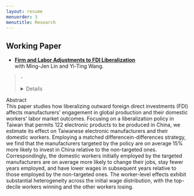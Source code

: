 ```yaml
---
layout: resume
menuorder: 3
menutitle: Research
---
```


## Working Paper

- <a href="https://sungjuwu.github.io/CNFDI_paper.pdf" target="_blank"><b>**Firm and Labor Adjustments to FDI Liberalization**</b></a><br>
with Ming-Jen Lin and Yi-Ting Wang.<br>
>-<details>
  <summary>Abstract</summary>
  This paper studies how liberalizing outward foreign direct investments (FDI) affects manufacturers' engagement in global production and their domestic workers' labor 
  market outcomes. Focusing on a liberalization policy in Taiwan that permits 122 electronic products to be produced in China, we estimate its effect on Taiwanese electronic manufacturers 
  and their domestic workers. Employing a matched differencein-differences strategy, we find that the manufacturers targeted by the policy are on average 15% more 
  likely to invest in China relative to the non-targeted ones. Correspondingly, the domestic workers initially employed by the targeted manufacturers are on average 
  more likely to change their jobs, stay fewer years employed, and have lower wages in subsequent years relative to those employed by the non-targeted ones. 
  The worker-level effects exhibit substantial heterogeneity across the initial wage distribution, with the top-decile workers winning and the other workers losing.
</details>
